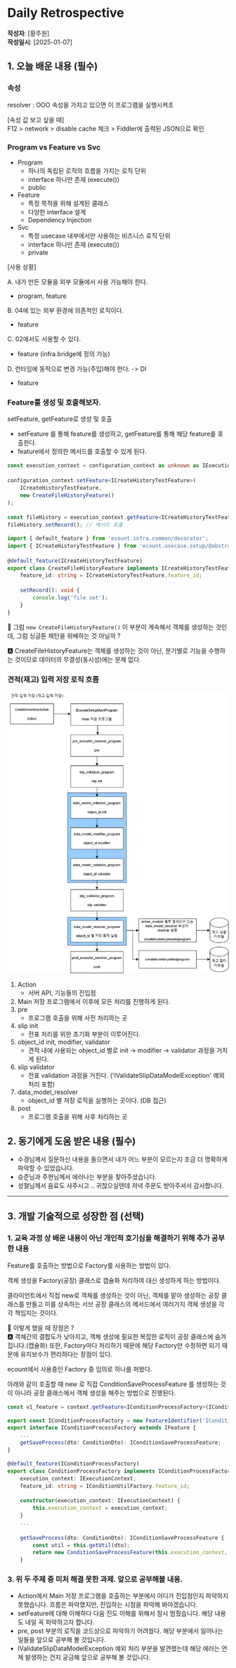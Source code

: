 # Daily Retrospective  
**작성자**: [황주원]  
**작성일시**: [2025-01-07]  

## 1. 오늘 배운 내용 (필수)  

### 속성 
resolver : OOO 속성을 가지고 있으면 이 프로그램을 실행시켜조

[속성 값 보고 싶을 때] <br />
F12 > network > disable cache 체크 > Fiddler에 출력된 JSON으로 확인

### Program vs Feature vs Svc
- Program
    - 하나의 독립된 로직의 흐름을 가지는 로직 단위 
    - interface 하나만 존재 (execute())
    - public 
- Feature
    - 특정 목적을 위해 설계된 클래스
    - 다양한 interface 설계
    - Dependency Injection
- Svc
    - 특정 usecase 내부에서만 사용하는 비즈니스 로직 단위
    - interface 하나만 존재 (execute())
    - private

[사용 상황]

A. 내가 만든 모듈을 외부 모듈에서 사용 가능해야 한다.
- program, feature

B. 04에 있는 외부 환경에 의존적인 로직이다. 
- feature

C. 02에서도 사용할 수 있다.
- feature (infra.bridge에 정의 가능)

D. 런타임에 동적으로 변경 가능(주입)해야 한다. -> DI 
- feature

### Feature를 생성 및 호출해보자.
setFeature, getFeature로 생성 및 호출

- setFeature 를 통해 feature를 생성하고, getFeature를 통해 해당 feature를 호출한다.
- feature에서 정의한 메서드를 호출할 수 있게 된다.

```typescript
const execution_context = configuration_context as unknown as IExecutionContext;

configuration_context.setFeature<ICreateHistoryTestFeature>(
    ICreateHistoryTestFeature,
    new CreateFileHistoryFeature()
);

const fileHistory = execution_context.getFeature<ICreateHistoryTestFeature>(ICreateHistoryTestFeature);
fileHistory.setRecord(); // 메서드 호출
```
```typescript
import { default_feature } from 'ecount.infra.common/decorator';
import { ICreateHistoryTestFeature } from 'ecount.usecase.setup/@abstraction';

@default_feature(ICreateHistoryTestFeature)
export class CreateFileHistoryFeature implements ICreateHistoryTestFeature {
	feature_id: string = ICreateHistoryTestFeature.feature_id;

	setRecord(): void {
		console.log('file set');
	}
}

```

🤔 그럼 ``new CreateFileHistoryFeature()`` 이 부분이 계속해서 객체를 생성하는 것인데, 그럼 싱글톤 패턴을 위배하는 것 아닐까 ? 

🅰️ CreateFileHistoryFeature는 객체를 생성하는 것이 아닌, 분기별로 기능을 수행하는 것이므로 데이터의 무결성(동시성)에는 문제 없다. 


### 견적(재고) 입력 저장 로직 흐름

![견적 입력 흐름](../ref/황주원_이미지/견적%20입력%20저장.png)

1. Action 
    - 서버 API, 기능들의 진입점
2. Main 저장 프로그램에서 이후에 모든 처리를 진행하게 된다. 
3. pre 
    - 프로그램 호출을 위해 사전 처리하는 곳
4. slip init
    - 전표 처리를 위한 초기화 부분이 이루어진다.
5. object_id init, modifier, validator
    - 견적 내에 사용되는 object_id 별로 init -> modifier -> validator 과정을 거치게 된다.
6. slip validator
    - 전표 validation 과정을 거친다. ('IValidateSlipDataModelException' 예외 처리 포함)
7. data_model_resolver
    - object_id 별 저장 로직을 실행하는 곳이다. (DB 접근)
8. post 
    - 프로그램 호출을 위해 사후 처리하는 곳

## 2. 동기에게 도움 받은 내용 (필수)
- 수경님께서 질문하신 내용을 들으면서 내가 어느 부분이 모르는지 조금 더 명확하게 파악할 수 있었습니다.
- 승준님과 주현님께서 에러나는 부분을 찾아주셨습니다.
- 성철님께서 음료도 사주시고 .. 귀찮으실텐데 저녁 주문도 받아주셔서 감사합니다.

---

## 3. 개발 기술적으로 성장한 점 (선택)

### 1. 교육 과정 상 배운 내용이 아닌 개인적 호기심을 해결하기 위해 추가 공부한 내용
Feature를 호출하는 방법으로 Factory를 사용하는 방법이 있다. 

객체 생성을 Factory(공장) 클래스로 캡슐화 처리하여 대신 생성하게 하는 방법이다.

클라이언트에서 직접 new로 객체를 생성하는 것이 아닌, 객체를 맡아 생성하는 공장 클래스를 만들고 이를 상속하는 서브 공장 클래스의 메서드에서 여러가지 객체 생성을 각각 책임지는 것이다.

🤔 이렇게 했을 때 장점은 ? <br />
🅰️ 객체간의 결합도가 낮아지고, 객체 생성에 필요한 복잡한 로직이 공장 클래스에 숨겨집니다.(캡슐화) 또한, Factory마다 처리하기 때문에 해당 Factory만 수정하면 되기 때문에 유지보수가 편리하다는 장점이 있다.

ecount에서 사용중인 Factory 중 임의로 하나를 퍼왔다.

아래와 같이 호출할 때 new 로 직접 ConditionSaveProcessFeature 를 생성하는 것이 아니라 공장 클래스에서 객체 생성을 해주는 방법으로 진행된다.


```typescript
const v1_feature = context.getFeature<IConditionProcessFactory>(IConditionProcessFactory).getSaveProcess(v1_dto); // 생성 부분 감춰짐
```

```typescript
export const IConditionProcessFactory = new FeatureIdentifier('IConditionProcessFactory');
export interface IConditionProcessFactory extends IFeature {
	...
	getSaveProcess(dto: ConditionDto): IConditionSaveProcessFeature;
}
```


```typescript
@default_feature(IConditionProcessFactory)
export class ConditionProcessFactory implements IConditionProcessFactory {
	execution_context: IExecutionContext;
	feature_id: string = IConditionUtilFactory.feature_id;

	constructor(execution_context: IExecutionContext) {
		this.execution_context = execution_context;
	}
    ... 

	getSaveProcess(dto: ConditionDto): IConditionSaveProcessFeature {
		const util = this.getUtil(dto);
		return new ConditionSaveProcessFeature(this.execution_context, util, dto); // Factory 클래스에서 생성
	}
```

### 3. 위 두 주제 중 미처 해결 못한 과제. 앞으로 공부해볼 내용.
- Action에서 Main 저장 프로그램을 호출하는 부분에서 어디가 진입점인지 파악하지 못했습니다. 흐름은 파악했지만, 진입하는 시점을 파악해 봐야겠습니다.
- setFeature에 대해 이해하다 다음 진도 이해를 위해서 잠시 멈췄습니다. 해당 내용도 내일 꼭 파악하고자 합니다. 
- pre, post 부분의 로직을 코드상으로 파악하기 어려웠다. 해당 부분에서 일어나는 일들을 앞으로 공부해 볼 것입니다. 
- IValidateSlipDataModelException 예외 처리 부분을 발견했는데 해당 에러는 언제 발생하는 건지 궁금해 앞으로 공부해 볼 것입니다. 